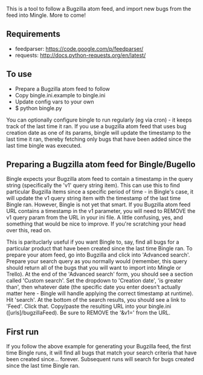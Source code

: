 This is a tool to follow a Bugzilla atom feed, and import new bugs from the
feed into Mingle. More to come!

## Requirements
* feedparser: https://code.google.com/p/feedparser/
* requests: http://docs.python-requests.org/en/latest/

## To use
*  Prepare a Bugzilla atom feed to follow 
*  Copy bingle.ini.example to bingle.ini
*  Update config vars to your own
*  $ python bingle.py

You can optionally configure bingle to run regularly (eg via cron) - it keeps
track of the last time it ran. If you use a bugzilla atom feed that uses bug
creation date as one of its params, bingle will update the timestamp to the
last time it ran, thereby fetching only bugs that have been added since the
last time bingle was executed.

## Preparing a Bugzilla atom feed for Bingle/Bugello
Bingle expects your Bugzilla atom feed to contain a timestamp in the query
string (specifically the 'v1' query string item). This can use this to find
particular Bugzilla items since a specific period of time - in Bingle's case,
it will update the v1 query string item with the timestamp of the last time
Bingle ran. However, Bingle is not yet that smart. If you Bugzilla atom feed
URL contains a timestamp in the v1 parameter, you will need to REMOVE the
v1 query param from the URL in your ini file. A little confusing, yes, and
something that would be nice to improve. If you're scratching your head over
this, read on.

This is parituclarly useful if you want Bingle to, say, find all bugs for a
particular product that have been created since the last time Bingle ran. To
prepare your atom feed, go into Bugzilla and click into 'Advanced search'.
Prepare your search query as you normally would (remember, this query should
return all of the bugs that you will want to import into Mingle or Trello).
At the end of the 'Advanced search' form, you should see a section called
'Custom search'. Set the dropdown to 'Creation date', 'is greater than', then
whatever date (the specific date you enter doesn't actually matter here -
Bingle will handle applying the correct timestamp at runtime). Hit 'search'.
At the bottom of the search results, you should see a link to 'Feed'. Click
that. Copy/paste the resulting URL into your bingle.ini ([urls]/bugzillaFeed).
Be sure to REMOVE the '&v1=<some timestamp>' from the URL.

## First run
If you follow the above example for generating your Bugzilla feed, the first
time Bingle runs, it will find all bugs that match your search criteria that
have been created since... forever. Subsequent runs will search for bugs
created since the last time Bingle ran.
